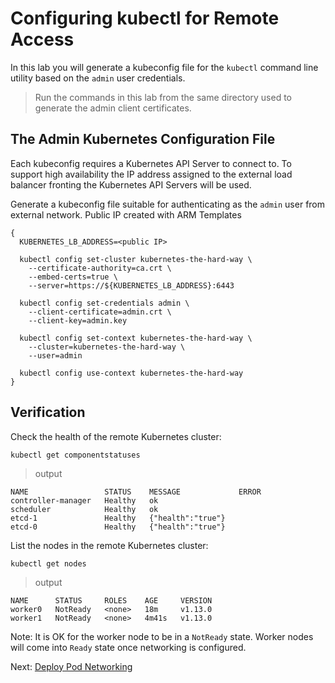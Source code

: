 # Configuring kubectl for Remote Access

In this lab you will generate a kubeconfig file for the `kubectl` command line utility based on the `admin` user credentials.

> Run the commands in this lab from the same directory used to generate the admin client certificates.

## The Admin Kubernetes Configuration File

Each kubeconfig requires a Kubernetes API Server to connect to. To support high availability the IP address assigned to the external load balancer fronting the Kubernetes API Servers will be used.

Generate a kubeconfig file suitable for authenticating as the `admin` user from external network.
Public IP created with ARM Templates
```
{
  KUBERNETES_LB_ADDRESS=<public IP> 

  kubectl config set-cluster kubernetes-the-hard-way \
    --certificate-authority=ca.crt \
    --embed-certs=true \
    --server=https://${KUBERNETES_LB_ADDRESS}:6443

  kubectl config set-credentials admin \
    --client-certificate=admin.crt \
    --client-key=admin.key

  kubectl config set-context kubernetes-the-hard-way \
    --cluster=kubernetes-the-hard-way \
    --user=admin

  kubectl config use-context kubernetes-the-hard-way
}
```

## Verification

Check the health of the remote Kubernetes cluster:

```
kubectl get componentstatuses
```

> output

```
NAME                 STATUS    MESSAGE             ERROR
controller-manager   Healthy   ok
scheduler            Healthy   ok
etcd-1               Healthy   {"health":"true"}
etcd-0               Healthy   {"health":"true"}
```

List the nodes in the remote Kubernetes cluster:

```
kubectl get nodes
```

> output

```
NAME      STATUS     ROLES    AGE     VERSION
worker0   NotReady   <none>   18m     v1.13.0
worker1   NotReady   <none>   4m41s   v1.13.0
```
Note: It is OK for the worker node to be in a `NotReady` state. Worker nodes will come into `Ready` state once networking is configured.

Next: [Deploy Pod Networking](12-configure-pod-networking.md)
